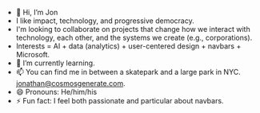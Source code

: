 - 👋 Hi, I’m Jon
- I like impact, technology, and progressive democracy.
- I'm looking to collaborate on projects that change how we interact with technology, each other, and the systems we create (e.g., corporations).
- Interests = AI + data (analytics) + user-centered design + navbars + Microsoft.  
- 🌱 I’m currently learning.
- 📫 You can find me in between a skatepark and a large park in NYC. jonathan@cosmosgenerate.com.
- 😄 Pronouns: He/him/his
- ⚡ Fun fact: I feel both passionate and particular about navbars. 

<!---
jon-CosmosGenerate/jon-CosmosGenerate is a ✨ special ✨ repository because its `README.md` (this file) appears on your GitHub profile.
You can click the Preview link to take a look at your changes.
--->
